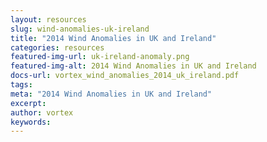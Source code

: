 ```yaml
---
layout: resources
slug: wind-anomalies-uk-ireland
title: "2014 Wind Anomalies in UK and Ireland"
categories: resources
featured-img-url: uk-ireland-anomaly.png
featured-img-alt: 2014 Wind Anomalies in UK and Ireland
docs-url: vortex_wind_anomalies_2014_uk_ireland.pdf
tags:
meta: "2014 Wind Anomalies in UK and Ireland"
excerpt: 
author: vortex
keywords: 
---
```

